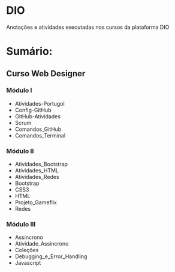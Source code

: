 # DIO
Anotações e atividades executadas nos cursos da plataforma DIO

# Sumário:

## Curso Web Designer
### Módulo I
* Atividades-Portugol
* Config-GitHub
* GitHub-Atividades
* Scrum
* Comandos_GitHub
* Comandos_Terminal

### Módulo II
* Atividades_Bootstrap
* Atividades_HTML
* Atividades_Redes
* Bootstrap
* CSS3
* HTML
* Projeto_Gameflix
* Redes

### Módulo III
* Assincrono
* Atividade_Assincrono
* Coleções
* Debugging_e_Error_Handling
* Javascript
